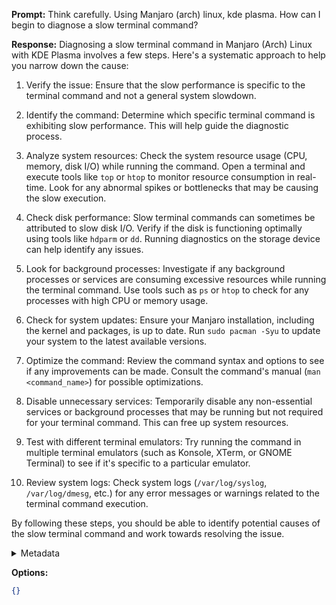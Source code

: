 **Prompt:**
Think carefully. Using Manjaro (arch) linux, kde plasma. How can I begin to diagnose a slow terminal command?

**Response:**
Diagnosing a slow terminal command in Manjaro (Arch) Linux with KDE Plasma involves a few steps. Here's a systematic approach to help you narrow down the cause:

1. Verify the issue: Ensure that the slow performance is specific to the terminal command and not a general system slowdown.

2. Identify the command: Determine which specific terminal command is exhibiting slow performance. This will help guide the diagnostic process.

3. Analyze system resources: Check the system resource usage (CPU, memory, disk I/O) while running the command. Open a terminal and execute tools like `top` or `htop` to monitor resource consumption in real-time. Look for any abnormal spikes or bottlenecks that may be causing the slow execution.

4. Check disk performance: Slow terminal commands can sometimes be attributed to slow disk I/O. Verify if the disk is functioning optimally using tools like `hdparm` or `dd`. Running diagnostics on the storage device can help identify any issues.

5. Look for background processes: Investigate if any background processes or services are consuming excessive resources while running the terminal command. Use tools such as `ps` or `htop` to check for any processes with high CPU or memory usage.

6. Check for system updates: Ensure your Manjaro installation, including the kernel and packages, is up to date. Run `sudo pacman -Syu` to update your system to the latest available versions.

7. Optimize the command: Review the command syntax and options to see if any improvements can be made. Consult the command's manual (`man <command_name>`) for possible optimizations.

8. Disable unnecessary services: Temporarily disable any non-essential services or background processes that may be running but not required for your terminal command. This can free up system resources.

9. Test with different terminal emulators: Try running the command in multiple terminal emulators (such as Konsole, XTerm, or GNOME Terminal) to see if it's specific to a particular emulator.

10. Review system logs: Check system logs (`/var/log/syslog`, `/var/log/dmesg`, etc.) for any error messages or warnings related to the terminal command execution.

By following these steps, you should be able to identify potential causes of the slow terminal command and work towards resolving the issue.

<details><summary>Metadata</summary>

- Duration: 19338 ms
- Datetime: 2023-09-20T15:54:33.837164
- Model: gpt-3.5-turbo-0613

</details>

**Options:**
```json
{}
```

